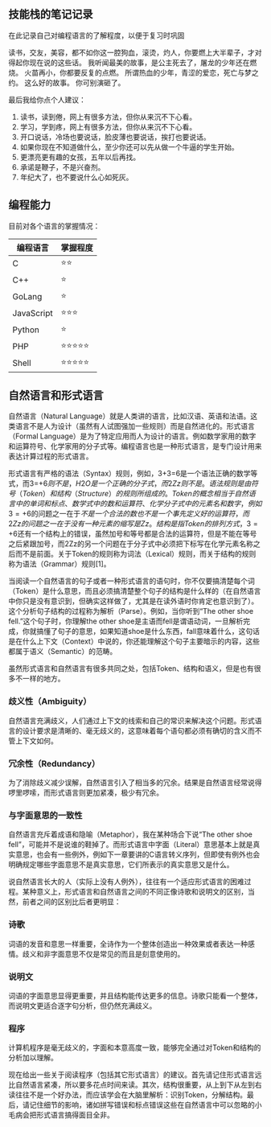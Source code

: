 ## 技能栈的笔记记录

在此记录自己对编程语言的了解程度，以便于复习时巩固

读书，交友，美容，都不如你这一腔狗血，滚烫，灼人，你要燃上大半辈子，才对得起你现在说的这些话。
我听闻最美的故事，是公主死去了，屠龙的少年还在燃烧。
火苗再小，你都要反复的点燃。
所谓热血的少年，青涩的爱恋，死亡与梦之约。
这么好的故事。
你可别演砸了。

最后我给你点个人建议：

1. 读书，读到倦，网上有很多方法，但你从来沉不下心看。
2. 学习，学到疼，网上有很多方法，但你从来沉不下心看。
3. 开口说话，冷场也要说话，脸皮薄也要说话，挨打也要说话。
4. 如果你现在不知道做什么，至少你还可以先从做一个牛逼的学生开始。
5. 更漂亮更有趣的女孩，五年以后再找。
6. 承诺是鞭子，不是兴奋剂。
7. 年纪大了，也不要说什么心如死灰。

## 编程能力

 目前对各个语言的掌握情况：

|  编程语言  |  掌握程度  |
|-----------|----------|
|C          |:star::star:|
|C++        |:star:      |
|GoLang     |:star:      |
|JavaScript |:star::star::star:|
|Python     |:star:         |
|PHP        |:star::star::star::star::star:|
|Shell      |:star::star::star::star::star:|


## 自然语言和形式语言


自然语言（Natural Language）就是人类讲的语言，比如汉语、英语和法语。这类语言不是人为设计（虽然有人试图强加一些规则）而是自然进化的。形式语言（Formal Language）是为了特定应用而人为设计的语言。例如数学家用的数字和运算符号、化学家用的分子式等。编程语言也是一种形式语言，是专门设计用来表达计算过程的形式语言。

形式语言有严格的语法（Syntax）规则，例如，3+3=6是一个语法正确的数学等式，而3=+6$则不是，H2O是一个正确的分子式，而2Zz则不是。语法规则是由符号（Token）和结构（Structure）的规则所组成的。Token的概念相当于自然语言中的单词和标点、数学式中的数和运算符、化学分子式中的元素名和数字，例如3=+6$的问题之一在于$不是一个合法的数也不是一个事先定义好的运算符，而2Zz的问题之一在于没有一种元素的缩写是Zz。结构是指Token的排列方式，3=+6$还有一个结构上的错误，虽然加号和等号都是合法的运算符，但是不能在等号之后紧跟加号，而2Zz的另一个问题在于分子式中必须把下标写在化学元素名称之后而不是前面。关于Token的规则称为词法（Lexical）规则，而关于结构的规则称为语法（Grammar）规则[1]。

当阅读一个自然语言的句子或者一种形式语言的语句时，你不仅要搞清楚每个词（Token）是什么意思，而且必须搞清楚整个句子的结构是什么样的（在自然语言中你只是没有意识到，但确实这样做了，尤其是在读外语时你肯定也意识到了）。这个分析句子结构的过程称为解析（Parse）。例如，当你听到“The other shoe fell.”这个句子时，你理解the other shoe是主语而fell是谓语动词，一旦解析完成，你就搞懂了句子的意思，如果知道shoe是什么东西，fall意味着什么，这句话是在什么上下文（Context）中说的，你还能理解这个句子主要暗示的内容，这些都属于语义（Semantic）的范畴。

虽然形式语言和自然语言有很多共同之处，包括Token、结构和语义，但是也有很多不一样的地方。

### 歧义性（Ambiguity）
自然语言充满歧义，人们通过上下文的线索和自己的常识来解决这个问题。形式语言的设计要求是清晰的、毫无歧义的，这意味着每个语句都必须有确切的含义而不管上下文如何。

### 冗余性（Redundancy）
为了消除歧义减少误解，自然语言引入了相当多的冗余。结果是自然语言经常说得啰里啰嗦，而形式语言则更加紧凑，极少有冗余。

### 与字面意思的一致性
自然语言充斥着成语和隐喻（Metaphor），我在某种场合下说“The other shoe fell”，可能并不是说谁的鞋掉了。而形式语言中字面（Literal）意思基本上就是真实意思，也会有一些例外，例如下一章要讲的C语言转义序列，但即使有例外也会明确规定哪些字面意思不是真实意思，它们所表示的真实意思又是什么。

说自然语言长大的人（实际上没有人例外），往往有一个适应形式语言的困难过程。某种意义上，形式语言和自然语言之间的不同正像诗歌和说明文的区别，当然，前者之间的区别比后者更明显：

### 诗歌
词语的发音和意思一样重要，全诗作为一个整体创造出一种效果或者表达一种感情。歧义和非字面意思不仅是常见的而且是刻意使用的。

### 说明文
词语的字面意思显得更重要，并且结构能传达更多的信息。诗歌只能看一个整体，而说明文更适合逐字句分析，但仍然充满歧义。

### 程序
计算机程序是毫无歧义的，字面和本意高度一致，能够完全通过对Token和结构的分析加以理解。

现在给出一些关于阅读程序（包括其它形式语言）的建议。首先请记住形式语言远比自然语言紧凑，所以要多花点时间来读。其次，结构很重要，从上到下从左到右读往往不是一个好办法，而应该学会在大脑里解析：识别Token，分解结构。最后，请记住细节的影响，诸如拼写错误和标点错误这些在自然语言中可以忽略的小毛病会把形式语言搞得面目全非。
